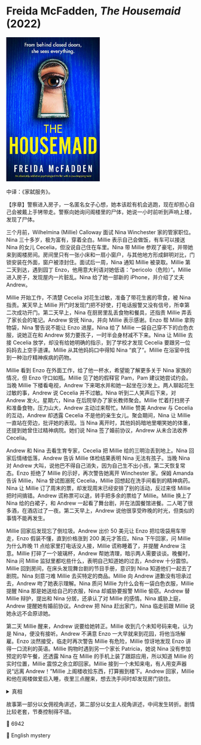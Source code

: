 # Freida McFadden, <i>The Housemaid</i> (2022)

<img src=images/2022_cover.jpg width=250/>

中译：《家弑服务》。

【序章】警察进入房子，一名匿名女子心想，她本该趁有机会逃跑，现在却担心自己会被戴上手铐带走。警察向她询问阁楼里的尸体，她说一小时前听到声响上楼，发现了尸体。

三个月前，Wilhelmina (Millie) Calloway 面试 Nina Winchester 家的管家职位。Nina 三十多岁，极为富有，穿着全白。Millie 表示自己会做饭，有车可以接送 Nina 的女儿 Cecelia，但没说自己住在车里。Nina 带 Millie 参观了豪宅，并带她来到阁楼房间。房间里只有一张小床和一扇小窗户，与其他地方形成鲜明对比，门锁安装在外面，窗户被漆封住。面试后一周，Nina 通知 Millie 被录取。Millie 第二天到达，遇到园丁 Enzo，他用意大利语对她低语：“pericolo（危险）”。Millie 进入房子，发现屋内一片脏乱。Nina 给了她一部新的 iPhone，并介绍了丈夫 Andrew。

Millie 开始工作，不清楚 Cecelia 对花生过敏，准备了带花生酱的零食，被 Nina 指责。某天早上 Millie 开门时发现门把不好使，打电话报警又没有信号，所幸第二次成功开门。第二天早上，Nina 在厨房里乱丢食物和餐具，还指责 Millie 弄丢了家长会的笔记。Andrew 安抚 Nina，并向 Millie 表示感谢。Enzo 帮 Millie 拿购物袋，Nina 警告说不能让 Enzo 进屋。Nina 给了 Millie 一袋自己穿不下的白色衣服，说她正在和 Andrew 努力要孩子，一时半会身材减不下来。Nina 让 Millie 去接 Cecelia 放学，却没有给她明确的指示，到了学校才发现 Cecelia 要跟另一位妈妈去上空手道课。Millie 从其他妈妈口中得知 Nina “疯了”。Millie 在浴室中找到一种治疗精神疾病的药物。

Millie 看到 Enzo 在外面工作，给了他一杯水，希望能了解更多关于 Nina 家族的情况，但 Enzo 守口如瓶。Millie 见了她的假释官 Pam，Pam 建议她尝试约会。当晚 Millie 下楼看电视，Andrew 下来喝水并和她一起坐在沙发上。两人聊起花生过敏的事，Andrew 说 Cecelia 并不过敏。Nina 听到二人笑声后下来，对 Andrew 发火。星期六，Nina 在后院举办了家长教师聚会。Millie 忙着打扫房子和准备食物，压力山大，Andrew 主动过来帮忙。Millie 赞美 Andrew 与 Cecelia 的互动，Andrew 却透露 Cecelia 不是他的亲生女儿。聚会期间，Nina 让 Millie 一直站在旁边，批评她的表现。当 Nina 离开时，其他妈妈暗地里嘲笑她的体重，还提到她曾住过精神病院。她们说 Nina 签了婚前协议，Andrew 从未合法收养 Cecelia。

Andrew 和 Nina 去看生育专家，Cecelia 把 Millie 给的三明治丢到地上。Nina 回家后情绪低落，Andrew 告诉 Millie 体检结果表明 Nina 无法有孩子。当晚 Nina 对 Andrew 大叫，说他巴不得自己消失，因为自己生不出小孩，第二天恢复常态。Enzo 拒绝了 Millie 的示好，再次警告她离开 Winchester 家。保姆 Amanda 告诉 Millie，Nina 曾试图溺死 Cecelia，Millie 回想起在洗手间看到的精神病药。Nina 让 Millie 订了周末的票，却发现周末已经安排了别的活动，反过来怪 Millie 把时间搞错。Andrew 谎称票可以退，转手把多余的票给了 Millie。Millie 换上了 Nina 给的白裙子，和 Andrew 一起看了舞台剧，并在法国餐馆进餐。二人喝了很多酒，在酒店过了一夜。第二天早上，Andrew 说他很享受昨晚的时光，但类似的事情不能再发生。

Millie 回家后发现忘了倒垃圾。Andrew 出价 50 美元让 Enzo 把垃圾袋用车带走，Enzo 假装不懂，直到价格涨到 200 美元才答应。Nina 下午回家，问 Millie 为什么昨晚 11 点给家里打电话没人接，Millie 谎称睡着了，并提醒 Andrew 注意。Millie 打碎了一个玻璃杯，Andrew 帮她清理，暗示两人需要谈谈。晚餐时，Nina 问 Millie 监狱里都吃些什么，表明自己知道她的过去，Andrew 十分震惊。Millie 回到房间，在床头发现舞台剧的节目手册，意识到 Nina 知道他们一起去了剧院。Nina 刻意刁难 Millie 去买特定的商品。Millie 向 Andrew 道歉没有坦承过去，Andrew 吻了她表示理解。Nina 质问 Millie 为什么会有一袋白色衣服，Millie 提醒 Nina 那是她送给自己的衣服，Nina 却威胁要报警 Millie 偷窃。Andrew 替 Millie 辩护，提出和 Nina 分居，还承认了对 Millie 的感情。Nina 威胁上庭，Andrew 提醒她有婚前协议。Andrew 把 Nina 赶出家门，Nina 临走前跟 Millie 说她永远不会原谅她。

第二天 Millie 醒来，Andrew 说要给她转正。Millie 收到几个未知号码来电，认为是 Nina，便没有接听。Andrew 不满意 Enzo 一大早就来到花园，将他当场解雇。Enzo 淡然接受，临走时再次警告 Millie 有危险，Millie 惊讶地发现 Enzo 讲得一口流利的英语。Millie 购物时遇到另一个家长 Patricia，她说 Nina 没有参加预定的早午餐，还透露 Nina 在 Millie 的手机上装了跟踪应用，所以知道 Millie 的实时位置，Millie 震惊之余立即回家。Millie 接到一个未知来电，有人用变声器说“远离 Andrew！”Millie 上阁楼收拾东西，打算搬到楼下。Andrew 回家，Millie 和他在阁楼做爱后入睡，夜里三点醒来，想去洗手间时却发现房门锁住。

<details><summary>真相</summary>
Nina 一夜情怀孕，不得不退学工作。Andrew 是她公司的 CEO，迷人且英俊，主动约 Nina 出去，二人很快坠入爱河并结婚，但婚后 Andrew 暴露出隐藏的虐待倾向，经常因小过错将 Nina 锁在阁楼里施加酷刑。Andrew 给 Nina 和 Cecelia 下药，把 Cecelia 放在浴缸里，伪装成是 Nina 所为，导致 Nina 被送进精神病院，诊断为抑郁症和妄想症。Nina 向 Enzo 倾诉，Enzo 告诉她自己的姐姐曾因丈夫虐待而死亡，承诺帮助 Nina 逃走。

Nina 通过私家侦探了解到 Millie 的暴力黑历史，于是雇 Millie 来杀死 Andrew，但对 Enzo 隐瞒了该计划。Nina 故意刁难 Millie，让 Millie 以受害者的身份赢得 Andrew 的同情，还制造机会让二人独处。最终 Andrew 和 Millie 发生关系，把 Nina 赶出家门。Andrew 在阁楼虐待 Millie，Millie 趁机用 Nina 留在房间里的胡椒喷雾制服 Andrew，并抢走 Andrew 的手机，把他锁在阁楼里同法虐待。

Enzo 和 Nina 回到家，在楼上发现了 Andrew 的腐烂尸体，Millie 现身并哭泣，担心自己会被终身监禁。Nina 让 Millie 离开。警方将 Andrew 的死定性为意外事件。在 Andrew 的守灵会上，Andrew 的母亲 Evelyn 透露她在 Andrew 小时候用类似的方法管教过他，还称赞 Nina 用同样的方式管教了 Andrew。

Nina 和 Cecelia 移居加州，Millie 则靠 Nina 寄给她的钱生活。一年后，Millie 在另一户人家面试工作，Nina 向女主人推荐了 Millie。Millie 发现这位女主人也遭受虐待，向她保证自己可以胜任这份工作。
</details>

故事第一部分以女佣视角讲述，第二部分以女主人视角讲述，中间发生转折。剧情比较老套，节奏控制得不错。

:link: 6942

:file_folder: English mystery

